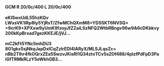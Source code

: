 #### GCM R 20/0c/400 L 20/0c/400
**eKlSwxUdL55hzKQv**<br/>**LWxsVK1iRp8Iy5YjRxT/ZfwMChQXmM8+YDSSKT6NVSQ=**<br/>**+9crK9+XPXxw9yUmK9fzoyJfZZaiLSzNFQ2WtbRBngv96w9A6cDKbkvy200kKpBrxad7gezKKEJE/jVJ...**<br/><br/>
**mC2kFt5YNc5mhDU3**<br/>**8G1gkx5sjNkqJapDxICqZzlrEDl4IARyX/MLSJLqsZc=**<br/>**nBb2Tlhr4fkOQrxZEa5SwzvJKisRI1Q34ztvTCv5sZOf488/4pIzfPdFpD3PaiGfTRMkRLzY5eWkhGB3...**